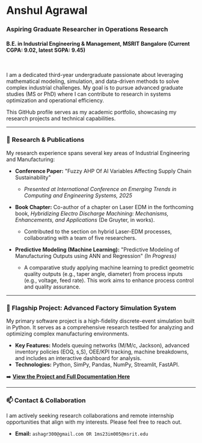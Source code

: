 
# Anshul Agrawal

### Aspiring Graduate Researcher in Operations Research
#### B.E. in Industrial Engineering & Management, MSRIT Bangalore (Current CGPA: 9.02, latest SGPA: 9.45)

<br>

I am a dedicated third-year undergraduate passionate about leveraging mathematical modeling, simulation, and data-driven methods to solve complex industrial challenges. My goal is to pursue advanced graduate studies (MS or PhD) where I can contribute to research in systems optimization and operational efficiency.

This GitHub profile serves as my academic portfolio, showcasing my research projects and technical capabilities.

---

### 🔬 **Research & Publications**
My research experience spans several key areas of Industrial Engineering and Manufacturing:

*   **Conference Paper:** "Fuzzy AHP Of AI Variables Affecting Supply Chain Sustainability"
    *   *Presented at International Conference on Emerging Trends in Computing and Engineering Systems, 2025*

*   **Book Chapter:** Co-author of a chapter on Laser EDM in the forthcoming book, *Hybridizing Electro Discharge Machining: Mechanisms, Enhancements, and Applications* (De Gruyter, in works).
    *   Contributed to the section on hybrid Laser-EDM processes, collaborating with a team of five researchers.

*   **Predictive Modeling (Machine Learning):** "Predictive Modeling of Manufacturing Outputs using ANN and Regression" *(In Progress)*
    *   A comparative study applying machine learning to predict geometric quality outputs (e.g., taper angle, diameter) from process inputs (e.g., voltage, feed rate). This work aims to enhance process control and quality assurance.

---

### 🚀 **Flagship Project: Advanced Factory Simulation System**

My primary software project is a high-fidelity discrete-event simulation built in Python. It serves as a comprehensive research testbed for analyzing and optimizing complex manufacturing environments.

*   **Key Features:** Models queuing networks (M/M/c, Jackson), advanced inventory policies (EOQ, s,S), OEE/KPI tracking, machine breakdowns, and includes an interactive dashboard for analysis.
*   **Technologies:** Python, SimPy, Pandas, NumPy, Streamlit, FastAPI.

➡️ **[View the Project and Full Documentation Here](https://github.com/Anshul-Agr/factory-sim)**

---

### 📫 **Contact & Collaboration**

I am actively seeking research collaborations and remote internship opportunities that align with my interests. Please feel free to reach out.

*   **Email:** `ashagr300@gmail.com OR 1ms23im005@msrit.edu`
